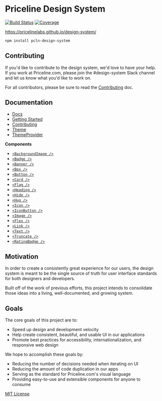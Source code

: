 
# Priceline Design System

[![Build Status][travis-badge]][travis]
[![Coverage][coverage-badge]][coverage]

[travis-badge]: https://img.shields.io/travis/pricelinelabs/design-system/master.svg?style=flat-square
[travis]: https://travis-ci.org/pricelinelabs/design-system
[coverage-badge]: https://img.shields.io/codecov/c/github/pricelinelabs/design-system.svg?style=flat-square
[coverage]: https://codecov.io/github/pricelinelabs/design-system

https://pricelinelabs.github.io/design-system/

```sh
npm install pcln-design-system
```

## Contributing

If you'd like to contribute to the design system, we'd love to have your help.
If you work at Priceline.com, please join the #design-system Slack channel and let us know what you'd like to work on.

For all contributors, please be sure to read the [Contributing](docs/Contributing.md) doc.

## Documentation

- [Docs](docs)
- [Getting Started](docs/GettingStarted.md)
- [Contributing](docs/Contributing.md)
- [Theme](docs/Theme.md)
- [ThemeProvider](docs/ThemeProvider.md)

**Components**
- [`<BackgroundImage />`](docs/BackgroundImage.md)
- [`<Badge />`](docs/Badge.md)
- [`<Banner />`](docs/Banner.md)
- [`<Box />`](docs/Box.md)
- [`<Button />`](docs/Button.md)
- [`<Card />`](docs/Card.md)
- [`<Flag />`](docs/Flag.md)
- [`<Heading />`](docs/Heading.md)
- [`<Hide />`](docs/Hide.md)
- [`<Hug />`](docs/Hug.md)
- [`<Icon />`](docs/Icon.md)
- [`<IconButton />`](docs/IconButton.md)
- [`<Image />`](docs/Image.md)
- [`<Flex />`](docs/Flex.md)
- [`<Link />`](docs/Link.md)
- [`<Text />`](docs/Text.md)
- [`<Truncate />`](docs/Truncate.md)
- [`<RatingBadge />`](docs/RatingBadge.md)


## Motivation

In order to create a consistently great experience for our users,
the design system is meant to be the single source of truth for user interface standards
for both designers and developers.

Built off of the work of previous efforts, this project intends
to consolidate those ideas into a living, well-documented, and growing system.


## Goals

The core goals of this project are to:

- Speed up design and development velocity
- Help create consistent, beautiful, and usable UI in our applications
- Promote best practices for accessibility, internationalization, and responsive web design

We hope to accomplish these goals by:

- Reducing the number of decisions needed when iterating on UI
- Reducing the amount of code duplication in our apps
- Serving as the standard for Priceline.com's visual language
- Providing easy-to-use and extensible components for anyone to consume

[site]: https://pricelinelabs.github.io/design-system/

[MIT License](LICENSE.md)
